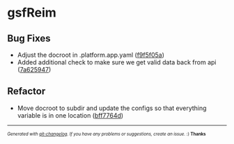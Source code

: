 # gsfReim



## Bug Fixes
  - Adjust the docroot in .platform.app.yaml
  ([f9f5f05a](git@github.com:kilgarth/gsfReim/commit/f9f5f05a594ae68326296267c5c00829ac4fa6eb))
  - Added additional check to make sure we get valid data back from api
  ([7a625947](git@github.com:kilgarth/gsfReim/commit/7a625947a833f96c5b49989e05c9352f4cfdbe02))




## Refactor
  - Move docroot to subdir and update the configs so that everything variable is in one location
  ([bff7764d](git@github.com:kilgarth/gsfReim/commit/bff7764dbe3bd88e16b4d99eead78c667a692220))





---
<sub><sup>*Generated with [git-changelog](https://github.com/rafinskipg/git-changelog). If you have any problems or suggestions, create an issue.* :) **Thanks** </sub></sup>
